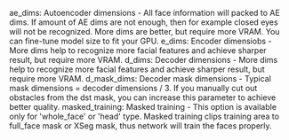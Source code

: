 ae_dims: Autoencoder dimensions -
    All face information will packed to AE dims.
    If amount of AE dims are not enough, then for example closed eyes will not be recognized.
    More dims are better, but require more VRAM. You can fine-tune model size to fit your GPU.
e_dims: Encoder dimensiobs -
    More dims help to recognize more facial features and achieve sharper result, but require more VRAM.
d_dims: Decoder dimensions -
    More dims help to recognize more facial features and achieve sharper result, but require more VRAM.
d_mask_dims: Decoder mask dimensions -
    Typical mask dimensions = decoder dimensions / 3.
    If you manually cut out obstacles from the dst mask, you can increase this parameter to achieve better quality.
masked_training: Masked training -
    This option is available only for 'whole_face' or 'head' type.
    Masked training clips training area to full_face mask or XSeg mask, thus network will train the faces properly.
